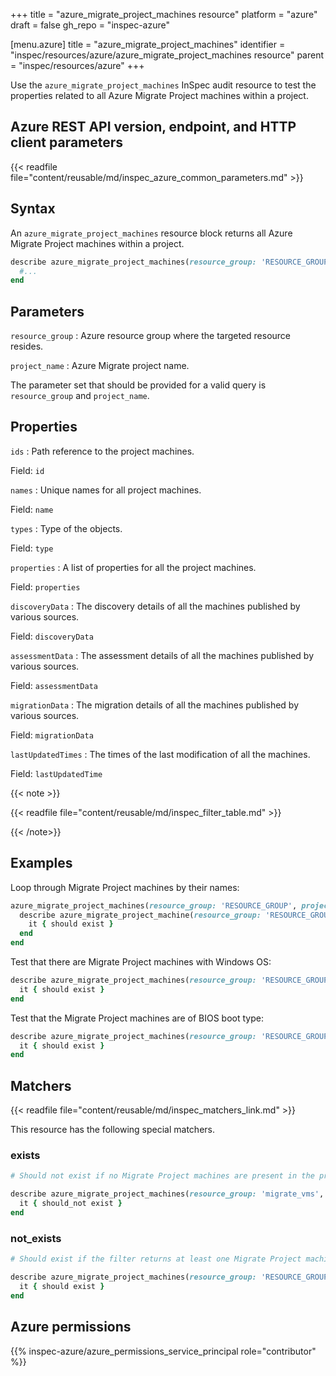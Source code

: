 +++
title = "azure_migrate_project_machines resource"
platform = "azure"
draft = false
gh_repo = "inspec-azure"

[menu.azure]
title = "azure_migrate_project_machines"
identifier = "inspec/resources/azure/azure_migrate_project_machines resource"
parent = "inspec/resources/azure"
+++

Use the `azure_migrate_project_machines` InSpec audit resource to test the properties related to all Azure Migrate Project machines within a project.

## Azure REST API version, endpoint, and HTTP client parameters

{{< readfile file="content/reusable/md/inspec_azure_common_parameters.md" >}}

## Syntax

An `azure_migrate_project_machines` resource block returns all Azure Migrate Project machines within a project.

```ruby
describe azure_migrate_project_machines(resource_group: 'RESOURCE_GROUP', project_name: 'PROJECT_NAME') do
  #...
end
```

## Parameters

`resource_group`
: Azure resource group where the targeted resource resides.

`project_name`
: Azure Migrate project name.

The parameter set that should be provided for a valid query is `resource_group` and `project_name`.

## Properties

`ids`
: Path reference to the project machines.

  Field: `id`

`names`
: Unique names for all project machines.

  Field: `name`

`types`
: Type of the objects.

  Field: `type`

`properties`
: A list of properties for all the project machines.

  Field: `properties`

`discoveryData`
: The discovery details of all the machines published by various sources.

  Field: `discoveryData`

`assessmentData`
: The assessment details of all the machines published by various sources.

  Field: `assessmentData`

`migrationData`
: The migration details of all the machines published by various sources.

  Field: `migrationData`

`lastUpdatedTimes`
: The times of the last modification of all the machines.

  Field: `lastUpdatedTime`

{{< note >}}

{{< readfile file="content/reusable/md/inspec_filter_table.md" >}}

{{< /note>}}

## Examples

Loop through Migrate Project machines by their names:

```ruby
azure_migrate_project_machines(resource_group: 'RESOURCE_GROUP', project_name: 'PROJECT_NAME').names.each do |name|
  describe azure_migrate_project_machine(resource_group: 'RESOURCE_GROUP', project_name: 'PROJECT_NAME', name: `NAME`) do
    it { should exist }
  end
end
```

Test that there are Migrate Project machines with Windows OS:

```ruby
describe azure_migrate_project_machines(resource_group: 'RESOURCE_GROUP', project_name: 'PROJECT_NAME').where{ discoveryData.detect{ |data| data[:osType] == 'WINDOWSGUEST' } } do
  it { should exist }
end
```

Test that the Migrate Project machines are of BIOS boot type:

```ruby
describe azure_migrate_project_machines(resource_group: 'RESOURCE_GROUP', project_name: 'PROJECT_NAME').where{ discoveryData.detect{ |data| data[:extendedInfo][:bootType] == 'BIOS' } } do
  it { should exist }
end
```

## Matchers

{{< readfile file="content/reusable/md/inspec_matchers_link.md" >}}

This resource has the following special matchers.

### exists

```ruby
# Should not exist if no Migrate Project machines are present in the project and the resource group.

describe azure_migrate_project_machines(resource_group: 'migrate_vms', project_name: 'zoneA_migrate_project') do
  it { should_not exist }
end
```

### not_exists

```ruby
# Should exist if the filter returns at least one Migrate Project machine in the project and the resource group.

describe azure_migrate_project_machines(resource_group: 'RESOURCE_GROUP', project_name: 'PROJECT_NAME') do
  it { should exist }
end
```

## Azure permissions

{{% inspec-azure/azure_permissions_service_principal role="contributor" %}}
